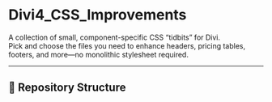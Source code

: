 # Divi4_CSS_Improvements


A collection of small, component-specific CSS “tidbits” for Divi.  
Pick and choose the files you need to enhance headers, pricing tables, footers, and more—no monolithic stylesheet required.

---

## 📂 Repository Structure


